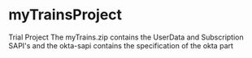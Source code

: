 # myTrainsProject
Trial Project 
The myTrains.zip contains the UserData and Subscription SAPI's and the okta-sapi contains the specification of the okta part
